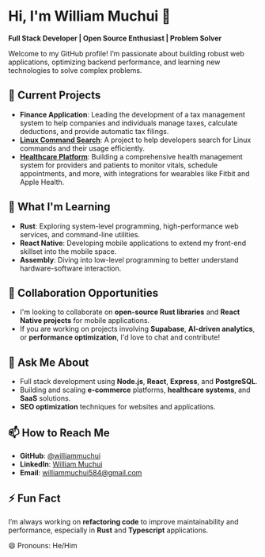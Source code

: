 # Hi, I'm William Muchui 👋

**Full Stack Developer | Open Source Enthusiast | Problem Solver**

Welcome to my GitHub profile! I’m passionate about building robust web applications, optimizing backend performance, and learning new technologies to solve complex problems.

## 🔭 Current Projects
- **Finance Application**: Leading the development of a tax management system to help companies and individuals manage taxes, calculate deductions, and provide automatic tax filings.
- **[Linux Command Search](https://github.com/williammuchui/linux-command-search)**: A project to help developers search for Linux commands and their usage efficiently.
- **[Healthcare Platform](https://github.com/williammuchui/tibiwa)**: Building a comprehensive health management system for providers and patients to monitor vitals, schedule appointments, and more, with integrations for wearables like Fitbit and Apple Health.

## 🌱 What I'm Learning
- **Rust**: Exploring system-level programming, high-performance web services, and command-line utilities.
- **React Native**: Developing mobile applications to extend my front-end skillset into the mobile space.
- **Assembly**: Diving into low-level programming to better understand hardware-software interaction.

## 👯 Collaboration Opportunities
- I'm looking to collaborate on **open-source Rust libraries** and **React Native projects** for mobile applications.
- If you are working on projects involving **Supabase**, **AI-driven analytics**, or **performance optimization**, I'd love to chat and contribute!

## 💬 Ask Me About
- Full stack development using **Node.js**, **React**, **Express**, and **PostgreSQL**.
- Building and scaling **e-commerce** platforms, **healthcare systems**, and **SaaS** solutions.
- **SEO optimization** techniques for websites and applications.

## 📫 How to Reach Me
- **GitHub**: [@williammuchui](https://github.com/williammuchui)
- **LinkedIn**: [William Muchui](https://linkedin.com/in/williammuchui)
- **Email**: williammuchui584@gmail.com

## ⚡ Fun Fact
I’m always working on **refactoring code** to improve maintainability and performance, especially in **Rust** and **Typescript** applications.

😄 Pronouns: He/Him


<!--
**williammuchui/williammuchui** is a ✨ _special_ ✨ repository because its `README.md` (this file) appears on your GitHub profile.

Here are some ideas to get you started:

- 🔭 I’m currently working on ...
- 🌱 I’m currently learning ...
- 👯 I’m looking to collaborate on ...
- 🤔 I’m looking for help with ...
- 💬 Ask me about ...
- 📫 How to reach me: ...
- 😄 Pronouns: ...
- ⚡ Fun fact: ...
-->
